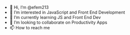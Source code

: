 - 👋 Hi, I’m @efem213
- 👀 I’m interested in JavaScript and Front End Development
- 🌱 I’m currently learning JS and Front End Dev
- 💞️ I’m looking to collaborate on Productivity Apps
- 📫 How to reach me 

<!---
efem213/efem213 is a ✨ special ✨ repository because its `README.md` (this file) appears on your GitHub profile.
You can click the Preview link to take a look at your changes.
--->
